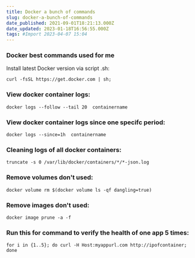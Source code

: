 ```yaml
---
title: Docker a bunch of commands
slug: docker-a-bunch-of-commands
date_published: 2021-09-01T18:21:13.000Z
date_updated: 2023-01-18T16:56:55.000Z
tags: #Import 2023-04-07 15:04
---
```


### Docker best commands used for me

Install latest Docker version via script .sh:

    curl -fsSL https://get.docker.com | sh;
    

### View docker container logs:

    docker logs --follow --tail 20  containername

### View docker container logs since one specifc period:

    docker logs --since=1h  containername

### Cleaning logs of all docker containers:

    truncate -s 0 /var/lib/docker/containers/*/*-json.log
    

### Remove volumes don't used:

    docker volume rm $(docker volume ls -qf dangling=true)
    

### Remove images don't used:

    docker image prune -a -f
    

### Run this for command to verify the health of one app 5 times:

    for i in {1..5}; do curl -H Host:myappurl.com http://ipofcontainer; done

